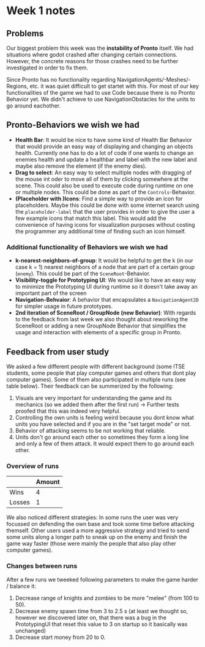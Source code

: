 # Week 1 notes

## Problems

Our biggest problem this week was the **instability of Pronto** itself. We had situations where godot crashed after changing certain connections. However, the concrete reasons for those crashes need to be further investigated in order to fix them.

Since Pronto has no functionality regarding NavigationAgents/-Meshes/-Regions, etc. it was quiet difficult to get startet with this. For most of our key functionalities of the game we had to use Code because there is no Pronto Behavior yet. We didn't achieve to use NavigationObstacles for the units to go around eachother.

## Pronto-Behaviors we wish we had

- **Health Bar**: It would be nice to have some kind of Health Bar Behavior that would provide an easy way of displaying and changing an objects health. Currently one has to do a lot of code if one wants to change an enemies health and update a healthbar and label with the new label and maybe also remove the element (if the enemy dies).
- **Drag to select**: An easy way to select multiple nodes with dragging of the mouse int oder to move all of them by clicking somewhere at the scene. This could also be used to execute code during runtime on one or multiple nodes. This could be done as part of the `Controls`-Behavior.
- **(Placeholder with )Icons**: Find a simple way to provide an icon for placeholders. Maybe this could be done with some internet search using the `placeholder-label` that the user provides in order to give the user a few example icons that match this label. This would add the convenience of having icons for visualization purposes without costing the programmer any additional time of finding such an icon himself.

### Additional functionality of Behaviors we wish we had

- **k-nearest-neighbors-of-group**: It would be helpful to get the k (in our case k = 1) nearest neighbors of a node that are part of a certain group (`enemy`). This could be part of the `SceneRoot`-Behavior.
- **Visibility-toggle for Prototyping UI**: We would like to have an easy way to minimize the Prototyping UI during runtime so it doesn't take away an important part of the screen
- **Navigation-Behvaior**: A behavior that encapsulates a `NavigationAgent2D` for simpler usage in future prototypes.
- **2nd iteration of SceneRoot / GroupNode (new Behavior)**: With regards to the feedback from last week we also thought about reworking the SceneRoot or adding a new GroupNode Behavior that simplifies the usage and interaction with elements of a specific group in Pronto.

## Feedback from user study

We asked a few different people with different background (some ITSE students, some people that play computer games and others that dont play computer games). Some of them also participated in multiple runs (see table below). Their feedback can be summerized by the following:

1. Visuals are very important for understanding the game and its mechanics (so we added them after the first run) -> Further tests proofed that this was indeed very helpful.
2. Controlling the own units is feeling weird because you dont know what units you have selected and if you are in the "set target mode" or not.
3. Behavior of attacking seems to be not working that reliable.
4. Units don't go around each other so sometimes they form a long line and only a few of them attack. It would expect them to go around each other.

### Overview of runs

| |Amount|
|-|-|
| Wins | 4 |
| Losses | 1 |

We also noticed different strategies: In some runs the user was very focussed on defending the own base and took some time before attacking themself. Other users used a more aggressive strategy and tried to send some units along a longer path to sneak up on the enemy and finish the game way faster (those were mainly the people that also play other computer games).

### Changes between runs

After a few runs we tweeked following parameters to make the game harder / balance it:

1. Decrease range of knights and zombies to be more "melee" (from 100 to 50).
2. Decrease enemy spawn time from 3 to 2.5 s (at least we thought so, however we discovered later on, that there was a bug in the PrototypingUI that reset this value to 3 on startup so it basically was unchanged)
3. Decrease start money from 20 to 0.
